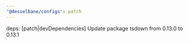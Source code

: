 ```yaml
---
'@desselbane/configs': patch
---
```


deps: [patch|devDependencies] Update package tsdown from 0.13.0 to 0.13.1

